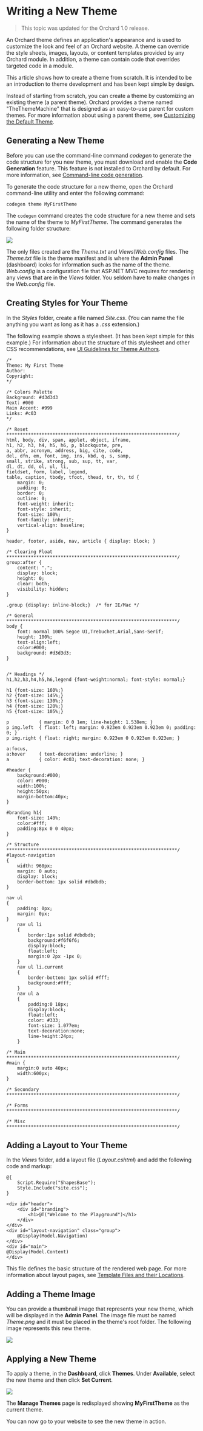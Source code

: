 Writing a New Theme
===================
> This topic was updated for the Orchard 1.0 release.

An Orchard theme defines an application's appearance and is used to customize the look and feel of an Orchard website. A theme can override the style sheets, images, layouts, or content templates provided by any Orchard module. In addition, a theme can contain code that overrides targeted code in a module.

This article shows how to create a theme from scratch. It is intended to be an introduction to theme development and has been kept simple by design. 

Instead of starting from scratch, you can create a theme by customizing an existing theme (a parent theme). Orchard provides a theme named "TheThemeMachine" that is designed as an easy-to-use parent for custom themes. For more information about using a parent theme, see [Customizing the Default Theme](Customizing-the-default-theme).

Generating a New Theme
----------------------

Before you can use the command-line command _codegen_ to generate the code structure for you new theme, you must download and enable the **Code Generation** feature. This feature is not installed to Orchard by default. For more information, see [Command-line code generation](Command-line-scaffolding).

To generate the code structure for a new theme, open the Orchard command-line utility and enter the following command:

    
    codegen theme MyFirstTheme 


The `codegen` command creates the code structure for a new theme and sets the name of the theme to _MyFirstTheme_. The command generates the following folder structure:

![](../Upload/screenshots/theme_structure.PNG)

The only files created are the _Theme.txt_ and _Views\Web.config_ files. The _Theme.txt_ file is the theme manifest and is where the **Admin Panel** (dashboard) looks for information such as the name of the theme. _Web.config_ is a configuration file that ASP.NET MVC requires for rendering any views that are in the _Views_ folder. You seldom have to make changes in the _Web.config_ file. 

Creating Styles for Your Theme
------------------------------

In the _Styles_ folder, create a file named _Site.css_. (You can name the file anything you want as long as it has a _.css_ extension.)

The following example shows a stylesheet. (It has been kept simple for this example.) For information about the structure of this stylesheet and other CSS recommendations, see [UI Guidelines for Theme Authors](UI-guidelines-for-theme-authors). 

    
    /*
    Theme: My First Theme
    Author: 
    Copyright: 
    */
    
    /* Colors Palette
    Background: #d3d3d3
    Text: #000
    Main Accent: #999
    Links: #c03
    */
    
    /* Reset
    ***************************************************************/
    html, body, div, span, applet, object, iframe,
    h1, h2, h3, h4, h5, h6, p, blockquote, pre,
    a, abbr, acronym, address, big, cite, code,
    del, dfn, em, font, img, ins, kbd, q, s, samp,
    small, strike, strong, sub, sup, tt, var,
    dl, dt, dd, ol, ul, li,
    fieldset, form, label, legend,
    table, caption, tbody, tfoot, thead, tr, th, td {
        margin: 0;
        padding: 0;
        border: 0;
        outline: 0;
        font-weight: inherit;
        font-style: inherit;
        font-size: 100%;
        font-family: inherit;
        vertical-align: baseline;                                       
    }
     
    header, footer, aside, nav, article { display: block; }
    
    /* Clearing Float
    ***************************************************************/
    group:after {
        content: ".";
        display: block;
        height: 0;
        clear: both;
        visibility: hidden;
    }
                            
    .group {display: inline-block;}  /* for IE/Mac */
    
    /* General
    ***************************************************************/
    body {
        font: normal 100% Segoe UI,Trebuchet,Arial,Sans-Serif;
        height: 100%;
        text-align:left;
        color:#000;
        background: #d3d3d3;
    }
    
    
    /* Headings */
    h1,h2,h3,h4,h5,h6,legend {font-weight:normal; font-style: normal;}
    
    h1 {font-size: 160%;}
    h2 {font-size: 145%;}
    h3 {font-size: 130%;}
    h4 {font-size: 120%;}
    h5 {font-size: 105%;}
    
    p           { margin: 0 0 1em; line-height: 1.538em; }
    p img.left  { float: left; margin: 0.923em 0.923em 0.923em 0; padding: 0; }
    p img.right { float: right; margin: 0.923em 0 0.923em 0.923em; }
        
    a:focus, 
    a:hover     { text-decoration: underline; }
    a           { color: #c03; text-decoration: none; }
    
    #header {
        background:#000;
        color: #000;
        width:100%;
        height:50px;
        margin-bottom:40px;
    }
    
    #branding h1{
        font-size: 140%;
        color:#fff;
        padding:8px 0 0 40px;
    }
       
    /* Structure
    ***************************************************************/
    #layout-navigation 
    {
        width: 960px;
        margin: 0 auto;
        display: block;
        border-bottom: 1px solid #dbdbdb;
    }
                        
    nav ul 
    {
        padding: 0px;
        margin: 0px;
    }
        nav ul li
        {
            border:1px solid #dbdbdb;
            background:#f6f6f6;
            display:block;
            float:left;
            margin:0 2px -1px 0;
        }
        nav ul li.current 
        {
            border-bottom: 1px solid #fff;
            background:#fff;
        }
        nav ul a 
        {
            padding:0 18px;
            display:block;
            float:left;
            color: #333;
            font-size: 1.077em;
            text-decoration:none;
            line-height:24px;
        }
                                                                                                                                                                                
    /* Main
    ***************************************************************/
    #main {
        margin:0 auto 40px;
        width:600px;
    }
    
    /* Secondary
    ***************************************************************/
    
    /* Forms
    ***************************************************************/
    
    /* Misc
    ***************************************************************/
    


Adding a Layout to Your Theme
-----------------------------

In the _Views_ folder, add a layout file (_Layout.cshtml_) and add the following code and markup:

    
    @{
        Script.Require("ShapesBase");
        Style.Include("site.css");
    }
    
    <div id="header">
        <div id="branding">
            <h1>@T("Welcome to the Playground")</h1>
        </div>
    </div>
    <div id="layout-navigation" class="group">
        @Display(Model.Navigation)
    </div>
    <div id="main">
    @Display(Model.Content)
    </div>


This file defines the basic structure of the rendered web page. For more information about layout pages, see [Template Files and their Locations](Template-files-and-their-locations). 

Adding a Theme Image
--------------------

You can provide a thumbnail image that represents your new theme, which will be displayed in the **Admin Panel**. The image file must be named _Theme.png_ and it must be placed in the theme's root folder. The following image represents this new theme.

![](../Upload/screenshots/NewTheme2_thumbnail.png)

Applying a New Theme
--------------------

To apply a theme, in the **Dashboard**, click **Themes**. Under **Available**, select the new theme and then click **Set Current**.

![](../Upload/screenshots_675/themes_newThemeImage_675.png)

The **Manage Themes** page is redisplayed showing **MyFirstTheme** as the current theme.

You can now go to your website to see the new theme in action. 
